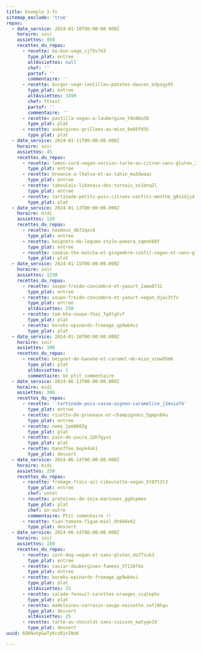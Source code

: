 ```yaml
---
title: Exemple 1-fs
sitemap_exclude: 'true'
repas:
  - date_service: 2024-01-10T00:00:00.000Z
    horaire: soir
    assiettes: 950
    recettes_du_repas:
      - recette: bo-bun-vege_cjf5v7d3
        type_plat: entree
        altAssiettes: null
        chef: ''
        partof: ''
        commentaire: ''
      - recette: burger-vege-lentilles-patates-douces_m3pzgy95
        type_plat: entree
        altAssiettes: 3499
        chef: tttest
        partof: ''
        commentaire: ''
      - recette: pastilla-vegan-a-laubergine_t9o80u38
        type_plat: plat
      - recette: aubergines-grillees-au-miso_8e05fd35
        type_plat: plat
  - date_service: 2024-01-11T00:00:00.000Z
    horaire: soir
    assiettes: 45
    recettes_du_repas:
      - recette: lemon-curd-vegan-version-tarte-au-citron-sans-gluten_24nxll5l
        type_plat: entree
      - recette: brownie-a-lhalva-et-au-tahin_ma5dwaaz
        type_plat: entree
      - recette: taboulais-libanais-des-tarnais_os1bnq2l
        type_plat: entree
      - recette: tartinade-petits-pois-citrons-confits-menthe_g8x1djy4
        type_plat: plat
  - date_service: 2024-01-13T00:00:00.000Z
    horaire: midi
    assiettes: 120
    recettes_du_repas:
      - recette: houmous_4b72qxc8
        type_plat: entree
      - recette: beignets-de-legume-style-pakora_zqmobb8f
        type_plat: entree
      - recette: cookie-the-matcha-et-gingembre-confit-vegan-et-sans-gluten_jvdekkyz
        type_plat: plat
  - date_service: 2024-01-15T00:00:00.000Z
    horaire: soir
    assiettes: 1230
    recettes_du_repas:
      - recette: soupe-froide-concombre-et-yaourt_2amw0731
        type_plat: entree
      - recette: soupe-froide-concombre-et-yaourt-vegan_djwi3tfv
        type_plat: entree
        altAssiettes: 250
      - recette: tom-kha-soupe-thai_fg4lgtvf
        type_plat: plat
      - recette: boreks-epinards-fromage_qp9wb4vi
        type_plat: plat
  - date_service: 2024-01-16T00:00:00.000Z
    horaire: soir
    assiettes: 100
    recettes_du_repas:
      - recette: beignet-de-banane-et-caramel-de-miso_viow95m6
        type_plat: plat
        altAssiettes: 1
        commentaire: Un ptit commentaire
  - date_service: 2024-06-13T00:00:00.000Z
    horaire: midi
    assiettes: 346
    recettes_du_repas:
      - recette: '-tartinade-pois-casse-oignon-caramelise_j2muiu74'
        type_plat: entree
      - recette: risotto-de-pruneaux-et-champignons_5gmpv84u
        type_plat: entree
      - recette: nems_1pm8603g
        type_plat: plat
      - recette: pain-de-yucca_2ph7gysz
        type_plat: plat
      - recette: banoffee_6opk4uk1
        type_plat: dessert
  - date_service: 2024-06-14T00:00:00.000Z
    horaire: midi
    assiettes: 250
    recettes_du_repas:
      - recette: fromage-frais-ail-ciboulette-vegan_5t07t2t3
        type_plat: entree
        chef: untel
      - recette: proteines-de-soja-marinees_ggdvpmeo
        type_plat: plat
        chef: un-autre
        commentaire: Ptit comentaire !!
      - recette: tian-tomate-figue-miel_dt04de42
        type_plat: dessert
  - date_service: 2024-06-14T00:00:00.000Z
    horaire: soir
    assiettes: 150
    recettes_du_repas:
      - recette: corn-dog-vegan-et-sans-gluten_do77iuk3
        type_plat: entree
      - recette: caviar-daubergines-fumees_5f138fdx
        type_plat: entree
      - recette: boreks-epinards-fromage_qp9wb4vi
        type_plat: plat
        altAssiettes: 25
      - recette: salade-fenouil-carottes-oranges_ccqlephv
        type_plat: plat
      - recette: madeleines-sarrasin-sauge-noisette_xafj8hgu
        type_plat: dessert
        altAssiettes: 25
      - recette: tarte-au-chocolat-sans-cuisson_matyge19
        type_plat: dessert
uuid: 6Q6NvkpGwTyKczBjnIWzK

---
```

